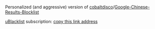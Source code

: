 Personalized (and aggressive) version of [cobaltdisco](https://github.com/cobaltdisco)/[Google-Chinese-Results-Blocklist](https://github.com/cobaltdisco/Google-Chinese-Results-Blocklist)



[uBlacklist](https://chrome.google.com/webstore/detail/ublacklist/pncfbmialoiaghdehhbnbhkkgmjanfhe) subscription: [copy this link address](./uBlacklist_subscription.txt?raw=true)




